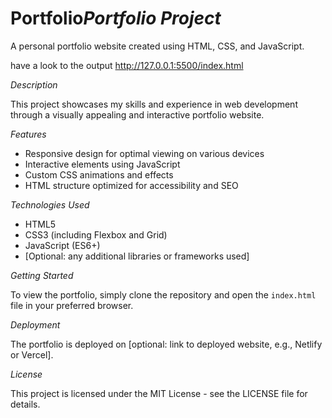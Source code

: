 # Portfolio*Portfolio Project*

A personal portfolio website created using HTML, CSS, and JavaScript.

have a look to the output 
http://127.0.0.1:5500/index.html

*Description*

This project showcases my skills and experience in web development through a visually appealing and interactive portfolio website.

*Features*

- Responsive design for optimal viewing on various devices
- Interactive elements using JavaScript
- Custom CSS animations and effects
- HTML structure optimized for accessibility and SEO

*Technologies Used*

- HTML5
- CSS3 (including Flexbox and Grid)
- JavaScript (ES6+)
- [Optional: any additional libraries or frameworks used]

*Getting Started*

To view the portfolio, simply clone the repository and open the `index.html` file in your preferred browser.

*Deployment*

The portfolio is deployed on [optional: link to deployed website, e.g., Netlify or Vercel].

*License*

This project is licensed under the MIT License - see the LICENSE file for details.

